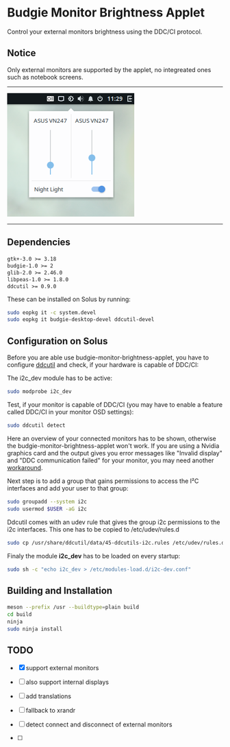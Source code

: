 # Budgie Monitor Brightness Applet

Control your external monitors brightness using the DDC/CI protocol.

## Notice

Only external monitors are supported by the applet, no integreated ones such as notebook screens.

---

![Screenshot](data/screenshot.png)

---

## Dependencies

```
gtk+-3.0 >= 3.18
budgie-1.0 >= 2
glib-2.0 >= 2.46.0
libpeas-1.0 >= 1.8.0
ddcutil >= 0.9.0
```

These can be installed on Solus by running:  

```bash
sudo eopkg it -c system.devel
sudo eopkg it budgie-desktop-devel ddcutil-devel
```

## Configuration on Solus

Before you are able use budgie-monitor-brightness-applet, you have to configure [ddcutil](https://www.ddcutil.com/) and check, if your hardware is capable of DDC/CI:

The i2c_dev module has to be active:

```bash
sudo modprobe i2c_dev
```

Test, if your monitor is capable of DDC/CI (you may have to enable a feature called DDC/CI in your monitor OSD settings):

```bash
sudo ddcutil detect
```

Here an overview of your connected monitors has to be shown, otherwise the budgie-monitor-brightness-applet won't work.
If you are using a Nvidia graphics card and the output gives you error messages like "Invalid display" and "DDC communication failed" for your monitor, you may need another [workaround](https://www.ddcutil.com/nvidia/).

Next step is to add a group that gains permissions to access the I²C interfaces and add your user to that group:

```bash
sudo groupadd --system i2c
sudo usermod $USER -aG i2c
```

Ddcutil comes with an udev rule that gives the group i2c permissions to the i2c interfaces. This one has to be copied to /etc/udev/rules.d

```bash
sudo cp /usr/share/ddcutil/data/45-ddcutils-i2c.rules /etc/udev/rules.d
```

Finaly the module **i2c_dev** has to be loaded on every startup:

```bash
sudo sh -c "echo i2c_dev > /etc/modules-load.d/i2c-dev.conf"
```

## Building and Installation

```bash
meson --prefix /usr --buildtype=plain build
cd build
ninja
sudo ninja install
```

## TODO

- [x] support external monitors

- [ ] also support internal displays

- [ ] add translations

- [ ] fallback to xrandr

- [ ] detect connect and disconnect of external monitors




- [ ] 
